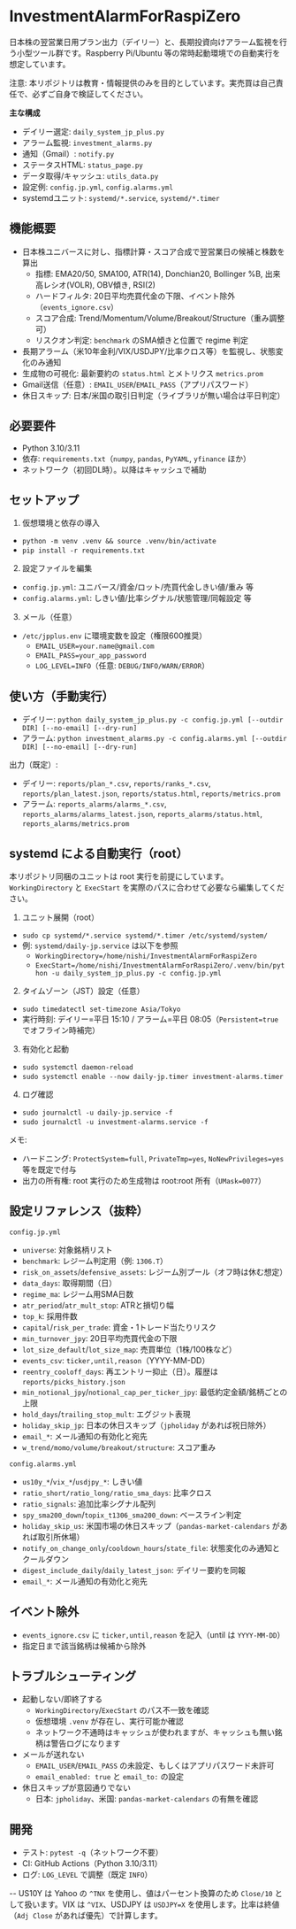# InvestmentAlarmForRaspiZero

日本株の翌営業日用プラン出力（デイリー）と、長期投資向けアラーム監視を行う小型ツール群です。Raspberry Pi/Ubuntu 等の常時起動環境での自動実行を想定しています。

注意: 本リポジトリは教育・情報提供のみを目的としています。実売買は自己責任で、必ずご自身で検証してください。

**主な構成**
- デイリー選定: `daily_system_jp_plus.py`
- アラーム監視: `investment_alarms.py`
- 通知（Gmail）: `notify.py`
- ステータスHTML: `status_page.py`
- データ取得/キャッシュ: `utils_data.py`
- 設定例: `config.jp.yml`, `config.alarms.yml`
- systemdユニット: `systemd/*.service`, `systemd/*.timer`

## 機能概要
- 日本株ユニバースに対し、指標計算・スコア合成で翌営業日の候補と株数を算出
  - 指標: EMA20/50, SMA100, ATR(14), Donchian20, Bollinger %B, 出来高レシオ(VOLR), OBV傾き, RSI(2)
  - ハードフィルタ: 20日平均売買代金の下限、イベント除外（`events_ignore.csv`）
  - スコア合成: Trend/Momentum/Volume/Breakout/Structure（重み調整可）
  - リスクオン判定: `benchmark` のSMA傾きと位置で regime 判定
- 長期アラーム（米10年金利/VIX/USDJPY/比率クロス等）を監視し、状態変化のみ通知
- 生成物の可視化: 最新要約の `status.html` とメトリクス `metrics.prom`
- Gmail送信（任意）: `EMAIL_USER`/`EMAIL_PASS`（アプリパスワード）
- 休日スキップ: 日本/米国の取引日判定（ライブラリが無い場合は平日判定）

## 必要要件
- Python 3.10/3.11
- 依存: `requirements.txt`（`numpy`, `pandas`, `PyYAML`, `yfinance` ほか）
- ネットワーク（初回DL時）。以降はキャッシュで補助

## セットアップ
1) 仮想環境と依存の導入
- `python -m venv .venv && source .venv/bin/activate`
- `pip install -r requirements.txt`

2) 設定ファイルを編集
- `config.jp.yml`: ユニバース/資金/ロット/売買代金しきい値/重み 等
- `config.alarms.yml`: しきい値/比率シグナル/状態管理/同報設定 等

3) メール（任意）
- `/etc/jpplus.env` に環境変数を設定（権限600推奨）
  - `EMAIL_USER=your.name@gmail.com`
  - `EMAIL_PASS=your_app_password`
  - `LOG_LEVEL=INFO`（任意: `DEBUG/INFO/WARN/ERROR`）

## 使い方（手動実行）
- デイリー: `python daily_system_jp_plus.py -c config.jp.yml [--outdir DIR] [--no-email] [--dry-run]`
- アラーム: `python investment_alarms.py -c config.alarms.yml [--outdir DIR] [--no-email] [--dry-run]`

出力（既定）:
- デイリー: `reports/plan_*.csv`, `reports/ranks_*.csv`, `reports/plan_latest.json`, `reports/status.html`, `reports/metrics.prom`
- アラーム: `reports_alarms/alarms_*.csv`, `reports_alarms/alarms_latest.json`, `reports_alarms/status.html`, `reports_alarms/metrics.prom`

## systemd による自動実行（root）
本リポジトリ同梱のユニットは root 実行を前提にしています。`WorkingDirectory` と `ExecStart` を実際のパスに合わせて必要なら編集してください。

1) ユニット展開（root）
- `sudo cp systemd/*.service systemd/*.timer /etc/systemd/system/`
- 例: `systemd/daily-jp.service` は以下を参照
  - `WorkingDirectory=/home/nishi/InvestmentAlarmForRaspiZero`
  - `ExecStart=/home/nishi/InvestmentAlarmForRaspiZero/.venv/bin/python -u daily_system_jp_plus.py -c config.jp.yml`

2) タイムゾーン（JST）設定（任意）
- `sudo timedatectl set-timezone Asia/Tokyo`
- 実行時刻: デイリー=平日 15:10 / アラーム=平日 08:05（`Persistent=true` でオフライン時補完）

3) 有効化と起動
- `sudo systemctl daemon-reload`
- `sudo systemctl enable --now daily-jp.timer investment-alarms.timer`

4) ログ確認
- `sudo journalctl -u daily-jp.service -f`
- `sudo journalctl -u investment-alarms.service -f`

メモ:
- ハードニング: `ProtectSystem=full`, `PrivateTmp=yes`, `NoNewPrivileges=yes` 等を既定で付与
- 出力の所有権: root 実行のため生成物は root:root 所有（`UMask=0077`）

## 設定リファレンス（抜粋）

`config.jp.yml`
- `universe`: 対象銘柄リスト
- `benchmark`: レジーム判定用（例: `1306.T`）
- `risk_on_assets`/`defensive_assets`: レジーム別プール（オフ時は休む想定）
- `data_days`: 取得期間（日）
- `regime_ma`: レジーム用SMA日数
- `atr_period`/`atr_mult_stop`: ATRと損切り幅
- `top_k`: 採用件数
- `capital`/`risk_per_trade`: 資金・1トレード当たりリスク
- `min_turnover_jpy`: 20日平均売買代金の下限
- `lot_size_default`/`lot_size_map`: 売買単位（1株/100株など）
- `events_csv`: `ticker,until,reason`（YYYY-MM-DD）
- `reentry_cooloff_days`: 再エントリー抑止（日）。履歴は `reports/picks_history.json`
- `min_notional_jpy`/`notional_cap_per_ticker_jpy`: 最低約定金額/銘柄ごとの上限
- `hold_days`/`trailing_stop_mult`: エグジット表現
- `holiday_skip_jp`: 日本の休日スキップ（`jpholiday` があれば祝日除外）
- `email_*`: メール通知の有効化と宛先
- `w_trend/momo/volume/breakout/structure`: スコア重み

`config.alarms.yml`
- `us10y_*`/`vix_*`/`usdjpy_*`: しきい値
- `ratio_short/ratio_long/ratio_sma_days`: 比率クロス
- `ratio_signals`: 追加比率シグナル配列
- `spy_sma200_down`/`topix_t1306_sma200_down`: ベースライン判定
- `holiday_skip_us`: 米国市場の休日スキップ（`pandas-market-calendars` があれば取引所休場）
- `notify_on_change_only`/`cooldown_hours`/`state_file`: 状態変化のみ通知とクールダウン
- `digest_include_daily`/`daily_latest_json`: デイリー要約を同報
- `email_*`: メール通知の有効化と宛先

## イベント除外
- `events_ignore.csv` に `ticker,until,reason` を記入（until は `YYYY-MM-DD`）
- 指定日まで該当銘柄は候補から除外

## トラブルシューティング
- 起動しない/即終了する
  - `WorkingDirectory`/`ExecStart` のパス不一致を確認
  - 仮想環境 `.venv` が存在し、実行可能か確認
  - ネットワーク不通時はキャッシュが使われますが、キャッシュも無い銘柄は警告ログになります
- メールが送れない
  - `EMAIL_USER`/`EMAIL_PASS` の未設定、もしくはアプリパスワード未許可
  - `email_enabled: true` と `email_to:` の設定
- 休日スキップが意図通りでない
  - 日本: `jpholiday`、米国: `pandas-market-calendars` の有無を確認

## 開発
- テスト: `pytest -q`（ネットワーク不要）
- CI: GitHub Actions（Python 3.10/3.11）
- ログ: `LOG_LEVEL` で調整（既定 `INFO`）

--
US10Y は Yahoo の `^TNX` を使用し、値はパーセント換算のため `Close/10` として扱います。VIX は `^VIX`、USDJPY は `USDJPY=X` を使用します。比率は終値（`Adj Close` があれば優先）で計算します。
